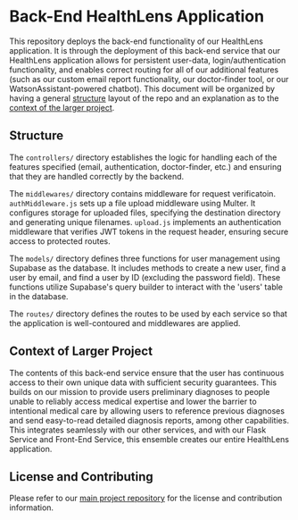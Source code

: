 # Back-End HealthLens Application

This repository deploys the back-end functionality of our HealthLens application. It is through the deployment of this back-end service that our HealthLens application allows for persistent user-data, login/authentication functionality, and enables correct routing for all of our additional features (such as our custom email report functionality, our doctor-finder tool, or our WatsonAssistant-powered chatbot). This document will be organized by having a general [structure](#structure) layout of the repo and an explanation as to the [context of the larger project](#context-of-larger-project). 

## Structure

The `controllers/` directory establishes the logic for handling each of the features specified (email, authentication, doctor-finder, etc.) and ensuring that they are handled correctly by the backend. 

The `middlewares/` directory contains middleware for request verificatoin. `authMiddleware.js` sets up a file upload middleware using Multer. It configures storage for uploaded files, specifying the destination directory and generating unique filenames. `upload.js` implements an authentication middleware that verifies JWT tokens in the request header, ensuring secure access to protected routes.

The `models/` directory defines three functions for user management using Supabase as the database. It includes methods to create a new user, find a user by email, and find a user by ID (excluding the password field). These functions utilize Supabase's query builder to interact with the 'users' table in the database.

The `routes/` directory defines the routes to be used by each service so that the application is well-contoured and middlewares are applied.

## Context of Larger Project

The contents of this back-end service ensure that the user has continuous access to their own unique data with sufficient security guarantees. This builds on our mission to provide users preliminary diagnoses to people unable to reliably access medical expertise and lower the barrier to intentional medical care by allowing users to reference previous diagnoses and send easy-to-read detailed diagnosis reports, among other capabilities. This integrates seamlessly with our other services, and with our Flask Service and Front-End Service, this ensemble creates our entire HealthLens application.

## License and Contributing

Please refer to our [main project repository](https://github.com/ericfly02/Frontend-HealthLens) for the license and contribution information. 